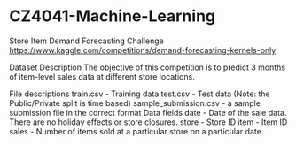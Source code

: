# CZ4041-Machine-Learning
Store Item Demand Forecasting Challenge 
https://www.kaggle.com/competitions/demand-forecasting-kernels-only

Dataset Description
The objective of this competition is to predict 3 months of item-level sales data at different store locations.

File descriptions
train.csv - Training data
test.csv - Test data (Note: the Public/Private split is time based)
sample_submission.csv - a sample submission file in the correct format
Data fields
date - Date of the sale data. There are no holiday effects or store closures.
store - Store ID
item - Item ID
sales - Number of items sold at a particular store on a particular date.
